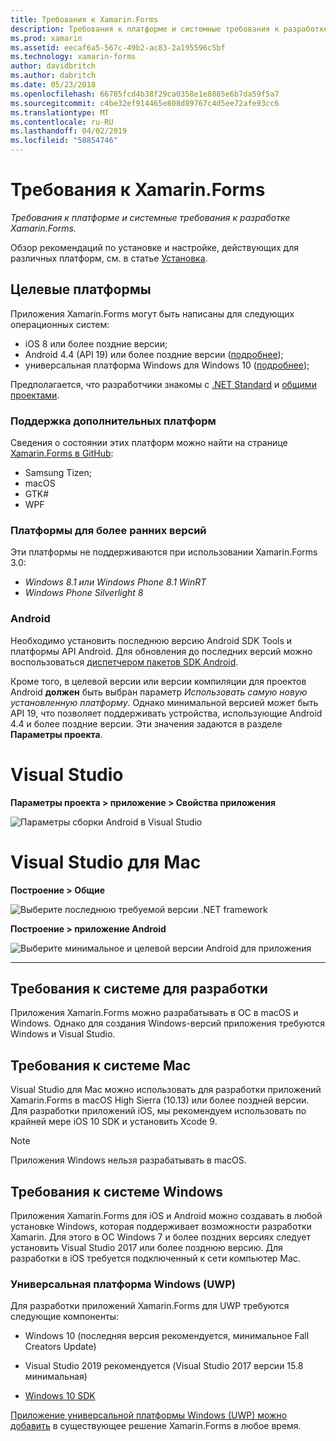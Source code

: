 ```yaml
---
title: Требования к Xamarin.Forms
description: Требования к платформе и системные требования к разработке Xamarin.Forms.
ms.prod: xamarin
ms.assetid: eecaf6a5-567c-49b2-ac83-2a195596c5bf
ms.technology: xamarin-forms
author: davidbritch
ms.author: dabritch
ms.date: 05/23/2018
ms.openlocfilehash: 66785fcd4b38f29ca0358e1e8885e6b7da59f5a7
ms.sourcegitcommit: c4be32ef914465e808d89767c4d5ee72afe93cc6
ms.translationtype: MT
ms.contentlocale: ru-RU
ms.lasthandoff: 04/02/2019
ms.locfileid: "58854746"
---
```

# <a name="xamarinforms-requirements"></a>Требования к Xamarin.Forms

_Требования к платформе и системные требования к разработке Xamarin.Forms._

Обзор рекомендаций по установке и настройке, действующих для различных платформ, см. в статье [Установка](installation/index.md).

## <a name="target-platforms"></a>Целевые платформы

Приложения Xamarin.Forms могут быть написаны для следующих операционных систем:

- iOS 8 или более поздние версии;
- Android 4.4 (API 19) или более поздние версии ([подробнее](#android));
- универсальная платформа Windows для Windows 10 ([подробнее](#windows10));

Предполагается, что разработчики знакомы с [.NET Standard](~/cross-platform/app-fundamentals/net-standard.md) и [общими проектами](~/cross-platform/app-fundamentals/shared-projects.md).

### <a name="additional-platform-support"></a>Поддержка дополнительных платформ

Сведения о состоянии этих платформ можно найти на странице [Xamarin.Forms в GitHub](https://github.com/xamarin/Xamarin.Forms/wiki/Platform-Support):

- Samsung Tizen;
- macOS
- GTK#
- WPF

### <a name="platforms-from-earlier-versions"></a>Платформы для более ранних версий

Эти платформы не поддерживаются при использовании Xamarin.Forms 3.0:

- *Windows 8.1 или Windows Phone 8.1 WinRT*
- *Windows Phone Silverlight 8*

### <a name="android"></a>Android

Необходимо установить последнюю версию Android SDK Tools и платформы API Android. Для обновления до последних версий можно воспользоваться [диспетчером пакетов SDK Android](~/android/get-started/installation/android-sdk.md).

Кроме того, в целевой версии или версии компиляции для проектов Android **должен** быть выбран параметр *Использовать самую новую установленную платформу*. Однако минимальной версией может быть API 19, что позволяет поддерживать устройства, использующие Android 4.4 и более поздние версии. Эти значения задаются в разделе **Параметры проекта**.

# [<a name="visual-studio"></a>Visual Studio](#tab/windows)

**Параметры проекта > приложение > Свойства приложения**

![Параметры сборки Android в Visual Studio](requirements-images/options-android-vs-sml.png)

# [<a name="visual-studio-for-mac"></a>Visual Studio для Mac](#tab/macos)

**Построение > Общие**

![Выберите последнюю требуемой версии .NET framework](requirements-images/options-general-sml.png)

**Построение > приложение Android**

![Выберите минимальное и целевой версии Android для приложения](requirements-images/options-android-sml.png)

-----

## <a name="development-system-requirements"></a>Требования к системе для разработки

Приложения Xamarin.Forms можно разрабатывать в ОС в macOS и Windows. Однако для создания Windows-версий приложения требуются Windows и Visual Studio.

## <a name="mac-system-requirements"></a>Требования к системе Mac

Visual Studio для Mac можно использовать для разработки приложений Xamarin.Forms в macOS High Sierra (10.13) или более поздней версии. Для разработки приложений iOS, мы рекомендуем использовать по крайней мере iOS 10 SDK и установить Xcode 9.

> [!NOTE]
>  Приложения Windows нельзя разрабатывать в macOS.

## <a name="windows-system-requirements"></a>Требования к системе Windows

Приложения Xamarin.Forms для iOS и Android можно создавать в любой установке Windows, которая поддерживает возможности разработки Xamarin. Для этого в ОС Windows 7 и более поздних версиях следует установить Visual Studio 2017 или более позднюю версию. Для разработки в iOS требуется подключенный к сети компьютер Mac.

<a name="windows10" />

### <a name="universal-windows-platform-uwp"></a>Универсальная платформа Windows (UWP)

Для разработки приложений Xamarin.Forms для UWP требуются следующие компоненты:

- Windows 10 (последняя версия рекомендуется, минимальное Fall Creators Update)

- Visual Studio 2019 рекомендуется (Visual Studio 2017 версии 15.8 минимальная)

- [Windows 10 SDK](https://dev.windows.com/downloads/windows-10-sdk)

[Приложение универсальной платформы Windows (UWP) можно добавить](~/xamarin-forms/platform/windows/installation/index.md) в существующее решение Xamarin.Forms в любое время.
